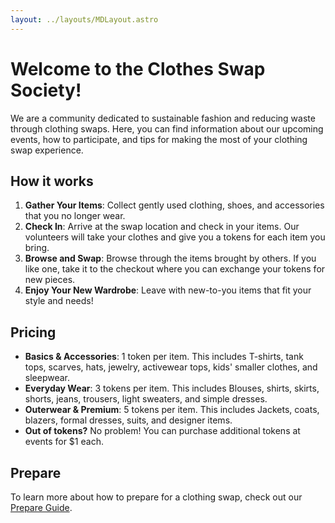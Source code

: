 ```yaml
---
layout: ../layouts/MDLayout.astro
---
```


# Welcome to the Clothes Swap Society!

We are a community dedicated to sustainable fashion and reducing waste through clothing swaps. Here, you can find information about our upcoming events, how to participate, and tips for making the most of your clothing swap experience.

## How it works

1. **Gather Your Items**: Collect gently used clothing, shoes, and accessories that you no longer wear.
2. **Check In**: Arrive at the swap location and check in your items. Our volunteers will take your clothes and give you a tokens for each item you bring.
3. **Browse and Swap**: Browse through the items brought by others. If you like one, take it to the checkout where you can exchange your tokens for new pieces.
4. **Enjoy Your New Wardrobe**: Leave with new-to-you items that fit your style and needs!

## Pricing

- **Basics & Accessories**: 1 token per item. This includes T-shirts, tank tops, scarves, hats, jewelry, activewear tops, kids' smaller clothes, and sleepwear.
- **Everyday Wear**: 3 tokens per item. This includes Blouses, shirts, skirts, shorts, jeans, trousers, light sweaters, and simple dresses.
- **Outerwear & Premium**: 5 tokens per item. This includes Jackets, coats, blazers, formal dresses, suits, and designer items.
- **Out of tokens?** No problem! You can purchase additional tokens at events for $1 each.

## Prepare

To learn more about how to prepare for a clothing swap, check out our [Prepare Guide](/clothingswaps/prepare).

<style>
  main * {
    margin-bottom: 1rem;
  }
</style>
